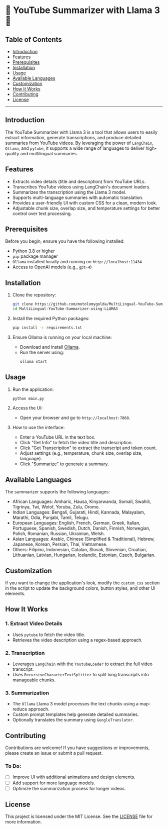 
# 🌿 YouTube Summarizer with Llama 3 🌿

## Table of Contents
- [Introduction](#introduction)
- [Features](#features)
- [Prerequisites](#prerequisites)
- [Installation](#installation)
- [Usage](#usage)
- [Available Languages](#available-languages)
- [Customization](#customization)
- [How It Works](#how-it-works)
- [Contributing](#contributing)
- [License](#license)

---

## Introduction
The YouTube Summarizer with Llama 3 is a tool that allows users to easily extract information, generate transcriptions, and produce detailed summaries from YouTube videos. By leveraging the power of `LangChain`, `Ollama`, and `pytube`, it supports a wide range of languages to deliver high-quality and multilingual summaries.

## Features
- Extracts video details (title and description) from YouTube URLs.
- Transcribes YouTube videos using LangChain's document loaders.
- Summarizes the transcription using the Llama 3 model.
- Supports multi-language summaries with automatic translation.
- Provides a user-friendly UI with custom CSS for a clean, modern look.
- Adjustable chunk size, overlap size, and temperature settings for better control over text processing.

## Prerequisites
Before you begin, ensure you have the following installed:
- Python 3.8 or higher
- `pip` package manager
- `Ollama` installed locally and running on `http://localhost:11434`
- Access to OpenAI models (e.g., `gpt-4`)

## Installation

1. Clone the repository:
    ```bash
    git clone https://github.com/motolomygolda/MultiLingual-YouTube-Summarizer-using-LLAMA3.git
    cd MultiLingual-YouTube-Summarizer-using-LLAMA3
    ```

2. Install the required Python packages:
    ```bash
    pip install -r requirements.txt
    ```

3. Ensure Ollama is running on your local machine:
    - Download and install [Ollama](https://ollama.com).
    - Run the server using:
      ```bash
      ollama start
      ```

## Usage
1. Run the application:
    ```bash
    python main.py
    ```
   
2. Access the UI:
   - Open your browser and go to `http://localhost:7860`.
   
3. How to use the interface:
   - Enter a YouTube URL in the text box.
   - Click "Get Info" to fetch the video title and description.
   - Click "Get Transcription" to extract the transcript and token count.
   - Adjust settings (e.g., temperature, chunk size, overlap size, language).
   - Click "Summarize" to generate a summary.

## Available Languages
The summarizer supports the following languages:
- African Languages: Amharic, Hausa, Kinyarwanda, Somali, Swahili, Tigrinya, Twi, Wolof, Yoruba, Zulu, Oromo.
- Indian Languages: Bengali, Gujarati, Hindi, Kannada, Malayalam, Marathi, Odia, Punjabi, Tamil, Telugu.
- European Languages: English, French, German, Greek, Italian, Portuguese, Spanish, Swedish, Dutch, Danish, Finnish, Norwegian, Polish, Romanian, Russian, Ukrainian, Welsh.
- Asian Languages: Arabic, Chinese (Simplified & Traditional), Hebrew, Japanese, Korean, Persian, Thai, Vietnamese.
- Others: Filipino, Indonesian, Catalan, Slovak, Slovenian, Croatian, Lithuanian, Latvian, Hungarian, Icelandic, Estonian, Czech, Bulgarian.

## Customization
If you want to change the application's look, modify the `custom_css` section in the script to update the background colors, button styles, and other UI elements.

## How It Works
### 1. Extract Video Details
- Uses `pytube` to fetch the video title.
- Retrieves the video description using a regex-based approach.

### 2. Transcription
- Leverages `LangChain` with the `YoutubeLoader` to extract the full video transcript.
- Uses `RecursiveCharacterTextSplitter` to split long transcripts into manageable chunks.

### 3. Summarization
- The `Ollama` Llama 3 model processes the text chunks using a map-reduce approach.
- Custom prompt templates help generate detailed summaries.
- Optionally translates the summary using `GoogleTranslator`.

## Contributing
Contributions are welcome! If you have suggestions or improvements, please create an issue or submit a pull request.

### To Do:
- [ ] Improve UI with additional animations and design elements.
- [ ] Add support for more language models.
- [ ] Optimize the summarization process for longer videos.

## License
This project is licensed under the MIT License. See the [LICENSE](LICENSE) file for more information.
